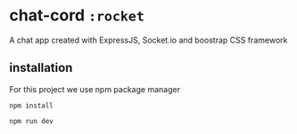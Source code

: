 # chat-cord `:rocket`

A chat app created with ExpressJS, Socket.io and boostrap CSS framework

## installation
For this project we use npm package manager
```
npm install

npm run dev
```
